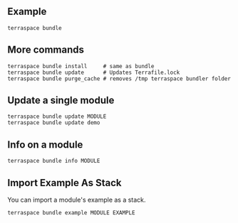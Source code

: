 ## Example

    terraspace bundle

## More commands

    terraspace bundle install     # same as bundle
    terraspace bundle update      # Updates Terrafile.lock
    terraspace bundle purge_cache # removes /tmp terraspace bundler folder

## Update a single module

    terraspace bundle update MODULE
    terraspace bundle update demo

## Info on a module

    terraspace bundle info MODULE

## Import Example As Stack

You can import a module's example as a stack.

    terraspace bundle example MODULE EXAMPLE